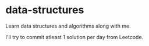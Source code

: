 # data-structures
Learn data structures and algorithms along with me.

I'll try to commit atleast 1 solution per day from Leetcode.
